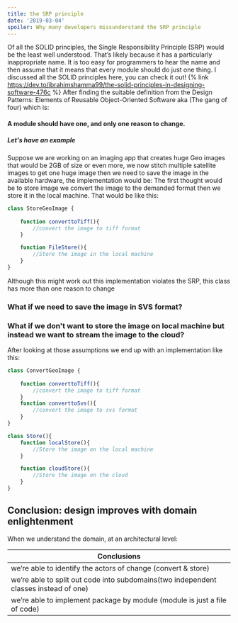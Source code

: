 ```yaml
---
title: the SRP principle
date: '2019-03-04'
spoiler: Why many developers missunderstand the SRP principle
---
```


Of all the SOLID principles, the Single Responsibility Principle (SRP) would be the least well understood. That’s likely because it has a particularly inappropriate name. It is too easy for programmers to hear the name and then assume that it means that every module should do just one thing.
I discussed all the SOLID principles here, you can check it out!
{% link https://dev.to/ibrahimshamma99/the-solid-principles-in-designing-software-476c %}
After finding the suitable definition from the Design Patterns: Elements of Reusable Object-Oriented Software aka (The gang of four) which is:
#### A module should have one, and only one reason to change.
##### Let's have an example 
Suppose we are working on an imaging app that creates huge Geo images that would be 2GB of size or even more, we now stitch multiple satellite images to get one huge image then we need to save the image in the available hardware, the implementation would be:
The first thought would be to store image we convert the image to the demanded format then we store it in the local machine.
That would be like this:
```jsx
class StoreGeoImage {
    
    function converttoTiff(){
        //convert the image to tiff format
    }

    function FileStore(){
        //Store the image in the local machine
    }
}
```
Although this might work out this implementation violates the SRP, this class has more than one reason to change 
### What if we need to save the image in SVS format?
### What if we don't want to store the image on local machine but instead we want to stream the image to the cloud?
After looking at those assumptions 
we end up with an implementation like this:

```jsx
class ConvertGeoImage {
    
    function converttoTiff(){
        //convert the image to tiff format
    }
    function converttoSvs(){
        //convert the image to svs format
    }
}

class Store(){
    function localStore(){
        //Store the image on the local machine
    }

    function cloudStore(){
        //Store the image on the cloud
    }
}
```

## Conclusion: design improves with domain enlightenment

When we understand the domain, at an architectural level:

| Conclusions                                  |      
|----------------------------------------------|
| we’re able to identify the actors of change (convert & store)  | 
| we’re able to split out code into subdomains(two independent classes instead of one)|    
| we’re able to implement package by module (module is just a file of code)   | 
